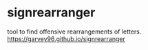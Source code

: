 # signrearranger
tool to find offensive rearrangements of letters.
https://garvey96.github.io/signrearranger
